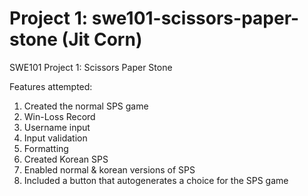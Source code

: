 # Project 1: swe101-scissors-paper-stone (Jit Corn) 
SWE101 Project 1: Scissors Paper Stone

Features attempted:
1. Created the normal SPS game
2. Win-Loss Record
3. Username input
4. Input validation
5. Formatting
6. Created Korean SPS
7. Enabled normal & korean versions of SPS
8. Included a button that autogenerates a choice for the SPS game
